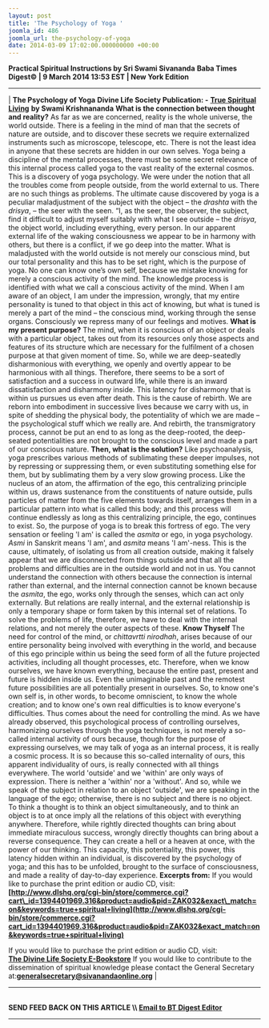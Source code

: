```yaml
---
layout: post
title: 'The Psychology of Yoga '
joomla_id: 486
joomla_url: the-psychology-of-yoga
date: 2014-03-09 17:02:00.000000000 +00:00
---
```

 **Practical Spiritual Instructions by Sri Swami Sivananda**
**Baba Times Digest© | 9 March 2014 13:53 EST | New York Edition**
* * *
| 
**The Psychology of Yoga**
**Divine Life Society Publication: -** [**True Spiritual Living**](http://www.swami-krishnananda.org/living/living_20.html) **by Swami Krishnananda**
**What is the connection between thought and reality?**
As far as we are concerned, reality is the whole universe, the world outside. There is a feeling in the mind of man that the secrets of nature are outside, and to discover these secrets we require externalized instruments such as microscope, telescope, etc. There is not the least idea in anyone that these secrets are hidden in our own selves. Yoga being a discipline of the mental processes, there must be some secret relevance of this internal process called yoga to the vast reality of the external cosmos. This is a discovery of yoga psychology.
We were under the notion that all the troubles come from people outside, from the world external to us. There are no such things as problems. The ultimate cause discovered by yoga is a peculiar maladjustment of the subject with the object – the _drashta_ with the _drisya_, – the seer with the seen. “I, as the seer, the observer, the subject, find it difficult to adjust myself suitably with what I see outside – the _drisya_, the object world, including everything, every person.
In our apparent external life of the waking consciousness we appear to be in harmony with others, but there is a conflict, if we go deep into the matter. What is maladjusted with the world outside is not merely our conscious mind, but our total personality and this has to be set right, which is the purpose of yoga.
No one can know one’s own self, because we mistake knowing for merely a conscious activity of the mind. The knowledge process is identified with what we call a conscious activity of the mind. When I am aware of an object, I am under the impression, wrongly, that my entire personality is tuned to that object in this act of knowing, but what is tuned is merely a part of the mind – the conscious mind, working through the sense organs. Consciously we repress many of our feelings and motives.
**What is my present purpose?**
The mind, when it is conscious of an object or deals with a particular object, takes out from its resources only those aspects and features of its structure which are necessary for the fulfilment of a chosen purpose at that given moment of time. So, while we are deep-seatedly disharmonious with everything, we openly and overtly appear to be harmonious with all things. Therefore, there seems to be a sort of satisfaction and a success in outward life, while there is an inward dissatisfaction and disharmony inside. This latency for disharmony that is within us pursues us even after death. This is the cause of rebirth. We are reborn into embodiment in successive lives because we carry with us, in spite of shedding the physical body, the potentiality of which we are made – the psychological stuff which we really are. And rebirth, the transmigratory process, cannot be put an end to as long as the deep-rooted, the deep-seated potentialities are not brought to the conscious level and made a part of our conscious nature.
**Then, what is the solution?**
Like psychoanalysis, yoga prescribes various methods of sublimating these deeper impulses, not by repressing or suppressing them, or even substituting something else for them, but by sublimating them by a very slow growing process.
Like the nucleus of an atom, the affirmation of the ego, this centralizing principle within us, draws sustenance from the constituents of nature outside, pulls particles of matter from the five elements towards itself, arranges them in a particular pattern into what is called this body; and this process will continue endlessly as long as this centralizing principle, the ego, continues to exist. So, the purpose of yoga is to break this fortress of ego.
The very sensation or feeling 'I am' is called the _asmita_ or ego, in yoga psychology. _Asmi_ in Sanskrit means 'I am', and _asmita_ means 'I am'-ness. This is the cause, ultimately, of isolating us from all creation outside, making it falsely appear that we are disconnected from things outside and that all the problems and difficulties are in the outside world and not in us. You cannot understand the connection with others because the connection is internal rather than external, and the internal connection cannot be known because the _asmita_, the ego, works only through the senses, which can act only externally. But relations are really internal, and the external relationship is only a temporary shape or form taken by this internal set of relations. To solve the problems of life, therefore, we have to deal with the internal relations, and not merely the outer aspects of these.
**Know Thyself**
The need for control of the mind, or _chittavrtti nirodhah_, arises because of our entire personality being involved with everything in the world, and because of this ego principle within us being the seed form of all the future projected activities, including all thought processes, etc. Therefore, when we know ourselves, we have known everything, because the entire past, present and future is hidden inside us. Even the unimaginable past and the remotest future possibilities are all potentially present in ourselves. So, to know one's own self is, in other words, to become omniscient, to know the whole creation; and to know one's own real difficulties is to know everyone's difficulties.
Thus comes about the need for controlling the mind. As we have already observed, this psychological process of controlling ourselves, harmonizing ourselves through the yoga techniques, is not merely a so-called internal activity of ours because, though for the purpose of expressing ourselves, we may talk of yoga as an internal process, it is really a cosmic process. It is so because this so-called internality of ours, this apparent individuality of ours, is really connected with all things everywhere.
The world 'outside' and we 'within' are only ways of expression. There is neither a 'within' nor a 'without'. And so, while we speak of the subject in relation to an object 'outside', we are speaking in the language of the ego; otherwise, there is no subject and there is no object. To think a thought is to think an object simultaneously, and to think an object is to at once imply all the relations of this object with everything anywhere. Therefore, while rightly directed thoughts can bring about immediate miraculous success, wrongly directly thoughts can bring about a reverse consequence. They can create a hell or a heaven at once, with the power of our thinking. This capacity, this potentiality, this power, this latency hidden within an individual, is discovered by the psychology of yoga; and this has to be unfolded, brought to the surface of consciousness, and made a reality of day-to-day experience.
**Excerpts from:**
If you would like to purchase the print edition or audio CD, visit:   
 **[http://www.dlshq.org/cgi-bin/store/commerce.cgi?cart\_id=1394401969.316&product=audio&pid=ZAK032&exact\_match=on&keywords=true+spiritual+living](http://www.dlshq.org/cgi-bin/store/commerce.cgi?cart_id=1394401969.316&product=audio&pid=ZAK032&exact_match=on&keywords=true+spiritual+living)**
  
If you would like to purchase the print edition or audio CD, visit:   
 **[The Divine Life Society E-Bookstore](http://www.dlshq.org/cgi-bin/store/commerce.cgi?category=krishnananda&cart_id=1394930528.401)**
If you would like to contribute to the dissemination of spiritual knowledge please contact the General Secretary at:**[](mailto:generalsecretary@sivanandaonline.org)[generalsecretary@sivanandaonline.org](mailto:generalsecretary@sivanandaonline.org)**
 |
* * *
[  
](http://en.wikipedia.org/wiki/Independence_Day_%28United_States%29)
**SEND FEED BACK ON THIS ARTICLE \\\ [Email to BT Digest Editor](mailto:thebabatimes@gmail.com)**
* * *
